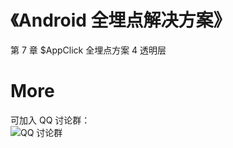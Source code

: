 # 《Android 全埋点解决方案》

第 7 章 $AppClick 全埋点方案 4 透明层

# More
可加入 QQ 讨论群：<br>
![ QQ 讨论群](https://github.com/wangzhzh/AutoTrackAppClick1/blob/master/screenshots/img001.jpeg)
